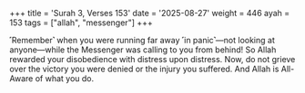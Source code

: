 +++
title = 'Surah 3, Verses 153'
date = '2025-08-27'
weight = 446
ayah = 153
tags = ["allah", "messenger"]
+++

˹Remember˺ when you were running far away ˹in panic˺—not looking at anyone—while the Messenger was calling to you from behind! So Allah rewarded your disobedience with distress upon distress. Now, do not grieve over the victory you were denied or the injury you suffered. And Allah is All-Aware of what you do.